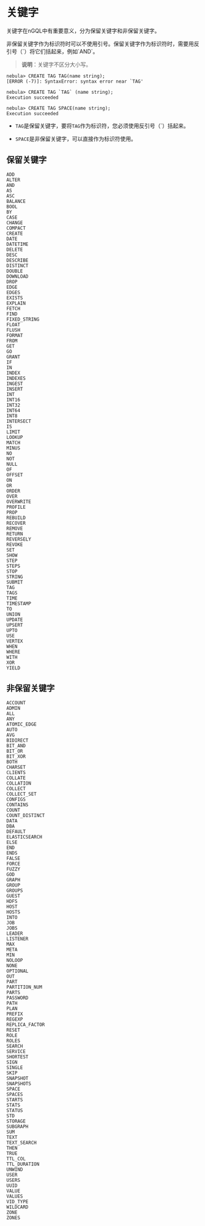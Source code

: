 # 关键字

关键字在nGQL中有重要意义，分为保留关键字和非保留关键字。

非保留关键字作为标识符时可以不使用引号。保留关键字作为标识符时，需要用反引号（\`）将它们括起来，例如\`AND\`。

>**说明**：关键字不区分大小写。

```ngql
nebula> CREATE TAG TAG(name string);
[ERROR (-7)]: SyntaxError: syntax error near `TAG'

nebula> CREATE TAG `TAG` (name string);
Execution succeeded

nebula> CREATE TAG SPACE(name string);
Execution succeeded
```

- `TAG`是保留关键字，要将`TAG`作为标识符，您必须使用反引号（\`）括起来。

- `SPACE`是非保留关键字，可以直接作为标识符使用。

## 保留关键字

```ngql
ADD
ALTER
AND
AS
ASC
BALANCE
BOOL
BY
CASE
CHANGE
COMPACT
CREATE
DATE
DATETIME
DELETE
DESC
DESCRIBE
DISTINCT
DOUBLE
DOWNLOAD
DROP
EDGE
EDGES
EXISTS
EXPLAIN
FETCH
FIND
FIXED_STRING
FLOAT
FLUSH
FORMAT
FROM
GET
GO
GRANT
IF
IN
INDEX
INDEXES
INGEST
INSERT
INT
INT16
INT32
INT64
INT8
INTERSECT
IS
LIMIT
LOOKUP
MATCH
MINUS
NO
NOT
NULL
OF
OFFSET
ON
OR
ORDER
OVER
OVERWRITE
PROFILE
PROP
REBUILD
RECOVER
REMOVE
RETURN
REVERSELY
REVOKE
SET
SHOW
STEP
STEPS
STOP
STRING
SUBMIT
TAG
TAGS
TIME
TIMESTAMP
TO
UNION
UPDATE
UPSERT
UPTO
USE
VERTEX
WHEN
WHERE
WITH
XOR
YIELD
```

## 非保留关键字

```ngql
ACCOUNT
ADMIN
ALL
ANY
ATOMIC_EDGE
AUTO
AVG
BIDIRECT
BIT_AND
BIT_OR
BIT_XOR
BOTH
CHARSET
CLIENTS
COLLATE
COLLATION
COLLECT
COLLECT_SET
CONFIGS
CONTAINS
COUNT
COUNT_DISTINCT
DATA
DBA
DEFAULT
ELASTICSEARCH
ELSE
END
ENDS
FALSE
FORCE
FUZZY
GOD
GRAPH
GROUP
GROUPS
GUEST
HDFS
HOST
HOSTS
INTO
JOB
JOBS
LEADER
LISTENER
MAX
META
MIN
NOLOOP
NONE
OPTIONAL
OUT
PART
PARTITION_NUM
PARTS
PASSWORD
PATH
PLAN
PREFIX
REGEXP
REPLICA_FACTOR
RESET
ROLE
ROLES
SEARCH
SERVICE
SHORTEST
SIGN
SINGLE
SKIP
SNAPSHOT
SNAPSHOTS
SPACE
SPACES
STARTS
STATS
STATUS
STD
STORAGE
SUBGRAPH
SUM
TEXT
TEXT_SEARCH
THEN
TRUE
TTL_COL
TTL_DURATION
UNWIND
USER
USERS
UUID
VALUE
VALUES
VID_TYPE
WILDCARD
ZONE
ZONES
```